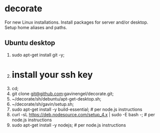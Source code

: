 # decorate
For new Linux installations. Install packages for server and/or desktop.  Setup home aliases and paths.

## Ubuntu desktop

1. sudo apt-get install git -y;
1. # install your ssh key
1. cd;
1. git clone git@github.com:gavinengel/decorate.git;
1. ~/decorate/sh/debuntu/apt-get-desktop.sh; 
1. ~/decorate/sh/gavin/setup.sh;
1. sudo apt-get install -y build-essential; # per node.js instructions
1. curl -sL https://deb.nodesource.com/setup_4.x | sudo -E bash -; # per node.js instructions
1. sudo apt-get install -y nodejs; # per node.js instructions
